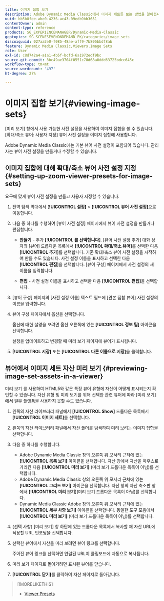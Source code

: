```yaml
---
title: 이미지 집합 보기
description: Adobe Dynamic Media Classic에서 이미지 세트를 보는 방법을 알아봅니다.
uuid: bb5b0fee-abc0-4236-ac43-09edb9bb3651
contentOwner: admin
content-type: reference
products: SG_EXPERIENCEMANAGER/Dynamic-Media-Classic
geptopics: SG_SCENESEVENONDEMAND_PK/categories/image_sets
discoiquuid: 027aa3e0-f085-48ae-aff9-7b805bbdf8ab
feature: Dynamic Media Classic,Viewers,Image Sets
role: User
exl-id: c8d742a4-a1a1-4b5f-bcfd-6a1972edf9bc
source-git-commit: 8bc49ae3704f0551c70d68a0ddd63725bdcc645c
workflow-type: tm+mt
source-wordcount: '497'
ht-degree: 27%

---
```


# 이미지 집합 보기{#viewing-image-sets}

[미리 보기] 창에서 사용 가능한 사전 설정을 사용하여 이미지 집합을 볼 수 있습니다. [확대/축소 뷰어: 사용자 지정] 뷰어 사전 설정을 이미지 집합에 사용합니다.

Adobe Dynamic Media Classic에는 기본 뷰어 사전 설정이 포함되어 있습니다. 관리자는 뷰어 사전 설정을 만들거나 수정할 수 있습니다.

## 이미지 집합에 대해 확대/축소 뷰어 사전 설정 지정 {#setting-up-zoom-viewer-presets-for-image-sets}

요구에 맞게 뷰어 사전 설정을 만들고 사용자 지정할 수 있습니다.

1. 전역 탐색 막대에서 **[!UICONTROL 설정]** > **[!UICONTROL 뷰어 사전 설정]**&#x200B;으로 이동합니다.
1. 다음 중 하나를 수행하여 [뷰어 사전 설정] 페이지에서 뷰어 사전 설정을 만들거나 편집합니다.

   * **만들기**  - 추가 **[!UICONTROL 를 선택합니다]**. [뷰어 사전 설정 추가] 대화 상자의 [뷰어] 드롭다운 목록에서 **[!UICONTROL 확대/축소 뷰어]**&#x200B;를 선택한 다음 **[!UICONTROL 추가]**&#x200B;를 선택합니다. 기존 확대/축소 뷰어 사전 설정을 시작하여 만들 수도 있습니다. 사전 설정 이름을 표시하고 선택한 다음 **[!UICONTROL 편집]**&#x200B;을 선택합니다. [뷰어 구성] 페이지에서 사전 설정의 새 이름을 입력합니다.

   * **편집**  - 사전 설정 이름을 표시하고 선택한 다음  **[!UICONTROL 편집]**&#x200B;을 선택합니다.

1. [뷰어 구성] 페이지의 [사전 설정 이름] 텍스트 필드에 [견본 집합 뷰어] 사전 설정의 이름을 입력합니다.
1. 뷰어 구성 페이지에서 옵션을 선택합니다.

   옵션에 대한 설명을 보려면 옵션 오른쪽에 있는 **[!UICONTROL 정보 팁]** 아이콘을 선택합니다.

   설정을 업데이트하고 변경할 때 미리 보기 페이지에 뷰어가 표시됩니다.

1. **[!UICONTROL 저장]** 또는 **[!UICONTROL 다른 이름으로 저장]**&#x200B;을 클릭합니다.

## 뷰어에서 이미지 세트 자산 미리 보기 {#previewing-image-set-assets-in-a-viewer}

미리 보기 를 사용하여 HTML5와 같은 특정 뷰어 유형에 자산이 어떻게 표시되는지 확인할 수 있습니다. 자산 유형 및 미리 보기를 위해 선택한 관련 뷰어에 따라 [미리 보기]에서 일부 플랫폼을 사용하지 못할 수도 있습니다.

1. 왼쪽의 자산 라이브러리 패널에서 **[!UICONTROL Show]** 드롭다운 목록에서 **[!UICONTROL 이미지 세트]**&#x200B;를 선택합니다.
1. 왼쪽의 자산 라이브러리 패널에서 자산 폴더를 탐색하여 미리 보려는 이미지 집합을 선택합니다.
1. 다음 중 하나를 수행합니다.

   * Adobe Dynamic Media Classic 창의 오른쪽 위 모서리 근처에 있는 **[!UICONTROL 목록 보기]** 아이콘을 선택합니다. 자산 창에서 자산을 마우스로 가리킨 다음 **[!UICONTROL 미리 보기]** (미리 보기 드롭다운 목록이 아님)를 선택합니다.
   * Adobe Dynamic Media Classic 창의 오른쪽 위 모서리 근처에 있는 **[!UICONTROL 그리드 보기]** 아이콘을 선택합니다. 자산 창의 자산 축소판 창에서 **[!UICONTROL 미리 보기]**(미리 보기 드롭다운 목록이 아님)를 선택합니다.
   * Dynamic Media Classic Adobe 창의 오른쪽 위 모서리 근처에 있는 **[!UICONTROL 세부 사항 보기]** 아이콘을 선택합니다. 동일한 도구 모음에서 **[!UICONTROL 미리 보기]** (미리 보기 드롭다운 목록이 아님)를 선택합니다.

1. (선택 사항) [미리 보기] 창 하단에 있는 드롭다운 목록에서 복사할 때 자산 URL에 적용할 URL 인코딩을 선택합니다.
1. 선택한 뷰어에서 자산을 미리 보려면 뷰어 링크를 선택합니다.

   주어진 뷰어 링크를 선택하면 연결된 URL이 클립보드에 자동으로 복사됩니다.

1. 미리 보기 페이지로 돌아가려면 표시된 뷰어를 닫습니다.
1. **[!UICONTROL 닫기]**&#x200B;를 클릭하여 자산 페이지로 돌아갑니다.

>[!MORELIKETHIS]
>
>* [Viewer Presets](application-setup.md#viewer_presets)

